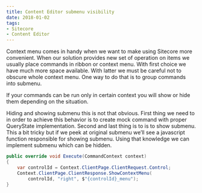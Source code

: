 ```yaml
---
title: Content Editor submenu visibility
date: 2018-01-02
tags: 
- Sitecore
- Content Editor 
---
```


Context menu comes in handy when we want to make using Sitecore more convenient. When our solution provides new set of operation on items we usually place commands in ribbon or context menu. With first choice we have much more space available. With latter we must be careful not to obscure whole context menu. One way to do that is to group commands into submenu. 

If your commands can be run only in certain context you will show or hide them depending on the situation. 

Hiding and showing submenu this is not that obvious. First thing we need to in order to achieve this behavior is to create mock command with proper QueryState implementation. Second and last thing is to is to show submenu. This a bit tricky but if we peek at original submenu we’ll see a javascript function responsible for showing submenu. Using that knowledge we can implement submenu which can be hidden.

``` csharp
public override void Execute(CommandContext context)
{
	var controlId = Context.ClientPage.ClientRequest.Control;
	Context.ClientPage.ClientResponse.ShowContextMenu(
		controlId, "right", $"{controlId}_menu");
}
```
